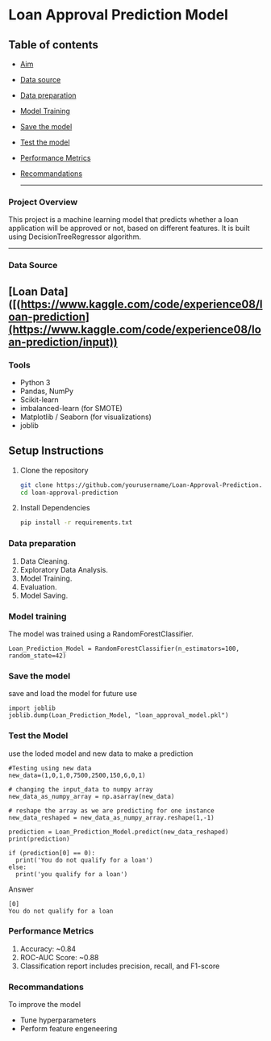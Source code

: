 # Loan Approval Prediction Model

## Table of contents

- [Aim](#aim)
- [Data source](#data-source)
- [Data preparation](#data-preparation)
- [Model Training](#model-training)
- [Save the model](#save-the-model)
- [Test the model](#test-the-model)
- [Performance Metrics](#performance-metrics)
- [Recommandations](#recommandations)

  ---
### Project Overview
This project is a machine learning model that predicts whether a loan application will be approved or not, based on different features. It is built using DecisionTreeRegressor algorithm.

---
### Data Source

[Loan Data]([(https://www.kaggle.com/code/experience08/loan-prediction](https://www.kaggle.com/code/experience08/loan-prediction/input))
---

### Tools
- Python 3
- Pandas, NumPy
- Scikit-learn
- imbalanced-learn (for SMOTE)
- Matplotlib / Seaborn (for visualizations)
- joblib

##  Setup Instructions

1. Clone the repository
   
   ```bash
   git clone https://github.com/yourusername/Loan-Approval-Prediction.git
   cd loan-approval-prediction
   ```
2. Install Dependencies
   
    ```bash
    pip install -r requirements.txt
    ```

### Data preparation
1. Data Cleaning.
2. Exploratory Data Analysis.
3. Model Training.
4. Evaluation.
5. Model Saving.

### Model training
The model was trained using a RandomForestClassifier.

```
Loan_Prediction_Model = RandomForestClassifier(n_estimators=100, random_state=42)
```

### Save the model
save and load the model for future use

```
import joblib
joblib.dump(Loan_Prediction_Model, "loan_approval_model.pkl")
```

###  Test the Model

use the loded model and new data to make a prediction

```
#Testing using new data
new_data=(1,0,1,0,7500,2500,150,6,0,1)

# changing the input_data to numpy array
new_data_as_numpy_array = np.asarray(new_data)

# reshape the array as we are predicting for one instance
new_data_reshaped = new_data_as_numpy_array.reshape(1,-1)

prediction = Loan_Prediction_Model.predict(new_data_reshaped)
print(prediction)

if (prediction[0] == 0):
  print('You do not qualify for a loan')
else:
  print('you qualify for a loan')
```
Answer
```
[0]
You do not qualify for a loan
```

### Performance Metrics
1. Accuracy: ~0.84
2. ROC-AUC Score: ~0.88 
3. Classification report includes precision, recall, and F1-score


### Recommandations

To improve the model 
- Tune hyperparameters
- Perform feature engeneering




